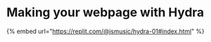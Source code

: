 # Making your webpage with Hydra

{% embed url="https://replit.com/@jsmusic/hydra-01#index.html" %}
